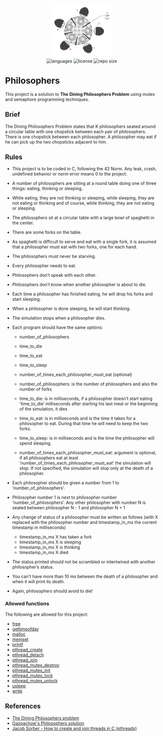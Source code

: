 <div align="center">
  <img src=".github/assets/philosophers.png" width="200px" />
</div>
<div align="center">
  <img src="https://img.shields.io/github/languages/count/vcwild/philosophers?color=%23E96418&style=flat-square" alt="languages" />
  <img src="https://img.shields.io/github/license/vcwild/philosophers?color=%23E96418&style=flat-square" alt="license" />
  <img src="https://img.shields.io/github/repo-size/vcwild/philosophers?color=%23E96418&style=flat-square" alt="repo size" />
</div>

# Philosophers

This project is a solution to **The Dining Philosophers Problem** using mutex and semaphore programming techniques.

## Brief

The Dining Philosophers Problem states that K philosophers seated around a circular table with one chopstick between each pair of philosophers. There is one chopstick between each philosopher. A philosopher may eat if he can pick up the two chopsticks adjacent to him.

## Rules

- This project is to be coded in C, following the 42 Norm. Any leak, crash, undefined behavior or norm error means 0 to the project.

- A number of philosophers are sitting at a round table doing one of three things: eating, thinking or sleeping.

- While eating, they are not thinking or sleeping, while sleeping, they are not eating or thinking and of course, while thinking, they are not eating or sleeping.

- The philosophers sit at a circular table with a large bowl of spaghetti in the center.
- There are some forks on the table.

- As spaghetti is difficult to serve and eat with a single fork, it is assumed that a philosopher must eat with two forks, one for each hand.

- The philosophers must never be starving.

- Every philosopher needs to eat.

- Philosophers don’t speak with each other.

- Philosophers don’t know when another philosopher is about to die.

- Each time a philosopher has finished eating, he will drop his forks and start sleeping.

- When a philosopher is done sleeping, he will start thinking.

- The simulation stops when a philosopher dies.

- Each program should have the same options:
  - number_of_philosophers
  - time_to_die
  - time_to_eat
  - time_to_sleep
  - number_of_times_each_philosopher_must_eat (optional)

  - number_of_philosophers: is the number of philosophers and also the number of forks

  - time_to_die: is in milliseconds, if a philosopher doesn’t start eating ’time_to_die’ milliseconds after starting his last meal or the beginning of the simulation, it dies

  - time_to_eat: is in milliseconds and is the time it takes for a philosopher to eat. During that time he will need to keep the two forks.

  - time_to_sleep: is in milliseconds and is the time the philosopher will spend sleeping.

  - number_of_times_each_philosopher_must_eat: argument is optional, if all philosophers eat at least ’number_of_times_each_philosopher_must_eat’ the simulation will stop. If not specified, the simulation will stop only at the death of a philosopher.

- Each philosopher should be given a number from 1 to ’number_of_philosophers’.

- Philosopher number 1 is next to philosopher number ’number_of_philosophers’. Any other philosopher with number N is seated between philosopher N - 1 and philosopher N + 1

- Any change of status of a philosopher must be written as follows (with X replaced with the philosopher number and timestamp_in_ms the current timestamp in milliseconds)
  - timestamp_in_ms X has taken a fork
  - timestamp_in_ms X is sleeping
  - timestamp_in_ms X is thinking
  - timestamp_in_ms X died

- The status printed should not be scrambled or intertwined with another philosopher’s status.

- You can’t have more than 10 ms between the death of a philosopher and when it
will print its death.

- Again, philosophers should avoid to die!

### Allowed functions

The following are allowed for this project:

- [free](https://man7.org/linux/man-pages/man1/free.1.html)
- [gettimeofday](https://man7.org/linux/man-pages/man2/gettimeofday.2.html)
- [malloc](https://man7.org/linux/man-pages/man3/malloc.3.html)
- [memset](https://man7.org/linux/man-pages/man3/memset.3.html)
- [printf](https://man7.org/linux/man-pages/man3/printf.3.html)
- [pthread_create](https://man7.org/linux/man-pages/man3/pthread_create.3.html)
- [pthread_detach](https://man7.org/linux/man-pages/man3/pthread_detach.3.html)
- [pthread_join](https://man7.org/linux/man-pages/man3/pthread_join.3.html)
- [pthread_mutex_destroy](https://man7.org/linux/man-pages/man3/pthread_mutex_destroy.3p.html)
- [pthread_mutex_init](https://man7.org/linux/man-pages/man3/pthread_mutex_init.3p.html)
- [pthread_mutex_lock](https://man7.org/linux/man-pages/man3/pthread_mutex_lock.3p.html)
- [pthread_mutex_unlock](https://man7.org/linux/man-pages/man3/pthread_mutex_lock.3p.html)
- [usleep](https://man7.org/linux/man-pages/man3/usleep.3.html)
- [write](https://man7.org/linux/man-pages/man2/write.2.html)

## References

- [The Dining Philosophers problem](https://en.wikipedia.org/wiki/Dining_philosophers_problem)
- [Gazpachow's Philosophers solution](https://github.com/Gaspachow/philosophers-42)
- [Jacob Sorber - How to create and join threads in C (pthreads)](https://www.youtube.com/watch?v=uA8X5zNOGw8)
